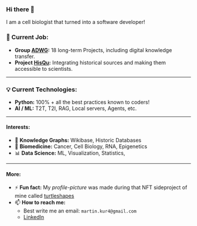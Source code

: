 ### Hi there 👋

I am a cell biologist that turned into a software developer!

### 💼 Current Job:
- **Group [ADWG](https://adw-goe.de/en/home/):** 18 long-term Projects, including digital knowledge transfer.
- **Project [HisQu](https://github.com/HisQu):** Integrating historical sources and making them accessible to scientists.

---
### 💡 Current Technologies:
- **Python:**  100% + all the best practices known to coders!
- **AI / ML:** T2T, T2I, RAG, Local servers, Agents, etc.


---
#### Interests:
- 🌳 **Knowledge Graphs:** Wikibase, Historic Databases
- 🧬 **Biomedicine:** Cancer, Cell Biology, RNA, Epigenetics
- 📊 **Data Science:** ML, Visualization, Statistics, 

---
#### More:
- ⚡ **Fun fact:** My *profile-picture* was made during that NFT sideproject of mine called [turtleshapes](https://opensea.io/collection/turtleshapes-1)
- 📫 **How to reach me:**
  - Best write me an email: `martin.kur4@gmail.com` 
  - [LinkedIn](https://www.linkedin.com/in/martin-kuric/?locale=en_US)
<!--
**markur4/markur4** is a ✨ _special_ ✨ repository because its `README.md` (this file) appears on your GitHub profile.

Here are some ideas to get you started:

- 🔭 I’m currently working on ...
- 🌱 I’m currently learning ...
- 👯 I’m looking to collaborate on ...
- 🤔 I’m looking for help with ...
- 💬 Ask me about ...
- 📫 How to reach me: ...
- 😄 Pronouns: ...
- ⚡ Fun fact: ...
-->
